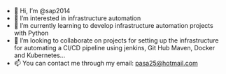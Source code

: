 - 👋 Hi, I’m @sap2014
- 👀 I’m interested in infrastructure automation
- 🌱 I’m currently learning to develop infrastructure automation projects with Python 
- 💞️ I’m looking to collaborate on projects for setting up the infrastructure for automating a CI/CD pipeline using jenkins, Git Hub Maven, Docker and Kubernetes...
- 📫 You can contact me through my email: pasa25@hotmail.com 

<!---
sap2014/sap2014 is a ✨ special ✨ repository because its `README.md` (this file) appears on your GitHub profile.
You can click the Preview link to take a look at your changes.
--->
